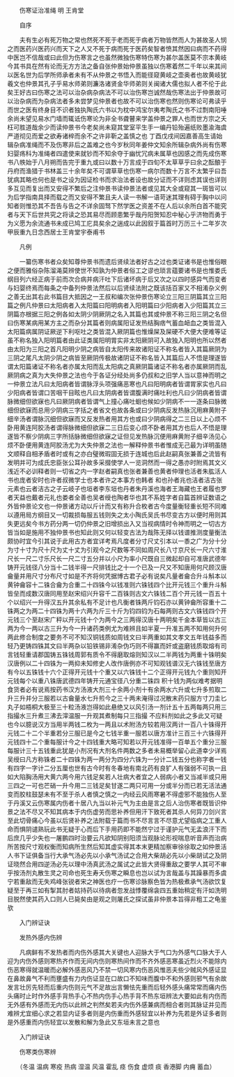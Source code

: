 <!-- { "loadSidebar": true } -->


　　伤寒证治准绳 明 王肯堂

　　自序

　　夫有生必有死万物之常也然死不死于老而死于病者万物皆然而人为甚故圣人悯之而医药兴医药兴而天下之人又不死于病而死于医药矣智者愤其然因曰病而不药得中医岂不信哉或曰此但为伤寒言之也虽然微独伤寒特伤寒为甚尔盖医莫不宗本黄岐今其书具在然有论而无方方法之备自张仲景始仲景虽独以伤寒着然二千年以来其间以医名世为后学所师承者未有不从仲景之书悟入而能径窥黄岐之壶奥者也故黄岐犹羲文也仲景其孔子乎易水师弟则濂洛诸贤金华师弟则关闽诸大儒也拟人者不伦于此矣王好古曰伤寒之法可以治杂病杂病法不可以治伤寒岂诚然哉伤寒法出于仲景故可以治杂病而为杂病法者多未尝梦见仲景者也故不可以治伤寒也然则伤寒论可弗读乎而世之医有终身目不识者独执陶氏六书以为枕中鸿宝尔夷考陶氏之书不过剽南阳唾余尚未望见易水门墙而辄诋伤寒论为非全书聋瞽来学盖仲景之罪人也而世方宗之夭枉可胜道哉余少而读仲景书今老矣尚未窥其堂室平生手一编丹铅殆遍纸败墨渝海虞严道彻见而爱之欲寿诸梓而余不之许非靳之盖慎之也 丁酉戊戌间因嘉善高生请始辑杂病准绳而不及伤寒非后之盖难之也今岁秋同年姜仲文知余所辑杂病外尚有伤寒妇婴疡科为准绳者四遣使来就钞而不知余夺于幽忧冗病未属草也因感之而先成伤寒书八帙始于八月朔而告完于重九或曰以数十万言成于四旬不太草草乎曰余之酝酿于丹府而渔猎于书林盖三十余年矣不可谓草草也伤寒一病尔而数十万言不太繁乎曰吾犹病其略也何也是书之设为因证检书而求治法者设也故分证而不详则虑其误也详则多互见而复出而又安得不繁后之注仲景书读仲景法者或见其大全或窥其一斑皆可以为后学指南具择而载之而又安得不繁且夫人读一书解一语苛迷其理有碍于胸中以问知者则惟恐其不吾告与告之不详余固驽下然学医之资差不在人后以余所白首不能究者与天下后世共究之将读之恐其易尽而顾患繁乎哉丹阳贺知忍中秘心乎济物而勇于为义愿为余流通书未成已鸠工庀具矣余之遄成以此因叙于篇首时万历三十二年岁次甲辰重九日念西居士王肯堂宇泰甫书

　　凡例

　　一纂伤寒书者众矣知尊仲景书而遗后贤续法者好古之过也类证诸书是也惟俗眼之便而雅俗杂陈溜渑莫辨使世不知孰为仲景者俗工之谬也琐言蕴要诸书是也惟娄氏纲目列六经正病于前而次合病并病汗吐下后诸坏病于后又次之以四时感异气而变者与妇婴终焉而每条之中备列仲景法然后以后贤续法附之既该括百家又不相淆杂义例之善无出其右此书篇目大抵因之一王叔和编次张仲景伤寒论立三阳三阴篇其立三阳篇之例凡仲景曰太阳病者入太阳篇曰阳明病者入阳明篇曰少阳病者入少阳篇其立三阴篇亦根据三阳之例各如太阴少阴厥阴之名入其篇也其或仲景不称三阳三阴之名但曰伤寒某病用某方主之而杂分其篇者则病属阳证发热结胸痞气蓄血衄血之类皆混入太阳篇病属阴证厥逆下利呕吐之类皆混入厥阴篇也惟燥屎及屎硬不大便大便难等证虽不称名独入阳明篇者由此证类属阳明胃实非太阳厥阴可入故独入阳明也所以然者由太阳为三阳之首凡阳明少阴之病皆自太阳传来故诸阳证不称名者皆入其篇厥阴为三阴之尾凡太阴少阴之病皆至厥阴传极故诸阴证不称名皆入其篇后人不悟是理遂皆谓太阳篇诸证不称名者亦属太阳而乱太阳病之真厥阴篇诸证不称名者亦属厥阴而乱厥阴病之真为大失仲景之法也今于各证分经处尚多仍叔和之旧学人当以意神而明之一仲景立法凡曰太阳病者皆谓脉浮头项强痛恶寒也凡曰阳明病者皆谓胃家实也凡曰少阳病者皆谓口苦咽干目眩也凡曰太阴病者皆谓腹满时痛吐利也凡曰少阴病者皆谓脉微细但欲寐也凡曰厥阴病者皆谓气上撞心痛吐蛔也候如少阴病不一一逐条曰脉微细但欲寐而总用少阴病三字括之者省文也故各条或曰少阴病反发热脉沉用麻黄附子细辛汤者谓脉沉细但欲寐而又反发热者用其方也或曰少阴病得之二三日以上心烦不卧用黄连阿胶汤者谓得脉微细但欲寐二三日后变心烦不卧者用其方也后人不悟是理遂皆不察少阴病三字所括脉微细但欲寐之证但见发热脉沉便用麻黄附子细辛汤见心烦不卧便用黄连阿胶汤尤为大失仲景之法也一解释仲景书者惟成无己最为详明虽随文顺释自相矛盾者时或有之亦白璧微瑕固无损于连城也后此赵嗣真张兼善之流皆有发明并可为成氏忠臣张公耳孙故多采掇使学人一览洞然而一得之愚亦时附焉其文义浅近不必训释者则一切省之内一字赵者嗣真也张者兼善也黄者仲理也活者朱肱活人书也庞者安时也许者叔微学士也本者许之本事方也韩者 和也孙者兆也洁者洁古张元素也云者洁古之子云岐子也垣者李东垣也丹者朱丹溪也海者王海藏也王者履也罗者天益也戴者元礼也娄者全善也吴者绶也陶者华也其不系姓字者自篇首辨证数语之外皆仲景论文也一仲景诸方动以斤计而又有称升合枚者古今度量衡轻重长短不同难以遵用局方纲目又一切裁损每服五钱则失之太小陶氏吴氏书尽变古方以便时用则其失更远矣今书方药分两一切仍仲景之旧增损出入又当视病情时令神而明之一切古方皆当如是施用不独仲景书也知此则又何以轻变古法为哉陈无择以钱谱推测度量衡法颇协时宜今引其说于此用古方者宜详考焉凡度者分寸尺丈引本以一黍之广为分十分为寸十寸为尺十尺为丈十丈为引观今之尺数等不同如周尺长八寸京尺长一尺六寸淮尺长一尺二寸乐尺长一尺二寸五分并以小尺为率小尺既自三微起却自可准唐武德年铸开元钱径八分当十二钱半得一尺排钱比之十一个已及一尺又不知唐用何尺顾汉唐龠量并用尺寸分布尺寸如是不齐将何凭据博古君子必有说矣凡量者龠合升斗斛本以黄钟龠容十二铢合龠为合重二十四铢今以钱准则六铢钱四个比开元钱三个重升斗斛皆垒而成数汉唐同用至赵宋绍兴升容千二百铢则古文六铢钱二百个开元钱一百五十个以绍兴一升得汉五升其余私有不足计也凡衡者铢两斤钧石亦以黄钟龠所容重十二铢两之为两二十四铢为两十六两为斤三十斤为钧四钧为石每两则古文六铢钱四个开元钱三个至赵宋广秤以开元钱十个为两今之三两得汉唐十两明矣千金本草皆以古三两为今一两以古三升为今一升诸药类例尤为难辨且如半夏一升准五两不知用何升何两此修合制度之要务不可不知汉铜钱质如周钱文曰半两重如其文孝文五年钱益多而轻乃更铸四铢其文曰半两杂以铅铁锡非淆杂伪巧则不得赢而奸或盗磨钱质取熔有司言钱轻重请郡国铸五铢钱周郭有质令不得磨取熔则知汉以二半两钱为两重十铢明矣汉唐例以二十四铢为一两抑未知修史人改作唐例亦不可知观钱谱汉无六铢钱至唐方有今以五铢钱十六个正得开元钱十个重又以六铢钱十二个正得开元钱九个重则知开元钱每个以重八铢唐武德四年铸开元通宝径八分重二铢四 积十钱为两似难考据明食货者必有说焉按药书汉方汤液大剂三十余两小剂十有余两水六升或七升多煎取二升三升并分三服若以古龠量水七升煎今之三十两未淹得过况散末药只服方寸刀圭匕丸子如梧桐大极至三十粒汤液岂得如此悬绝又以风引汤一剂计五十五两每两只用三指撮水三升煮三沸去滓温服一升观其煮制每只三指撮 不应料剂如此之多此又可疑也今以臆说汉方当用半两钱二枚为一两且以术附汤方较若用汉两计一百八十铢得开元钱二十二个半重若分三服已是今之七钱半重一服若以唐方准计三百三十六铢得开元钱四十二个重每服计今之十四钱重大略可知若以开元钱准得一百单五个重分三服每服计三十五钱重此犹是小剂况有大剂名件两数之多者未易概举留心此道幸少详焉吴绶曰凡方称铢者二十四铢为两一两分为四分六铢为一分计二钱五分也称字者一钱有四字一字计二分五厘也世有古今时有冬春地有南北药有良犷人有强弱不可执一且如大陷胸汤用大黄六两今用六钱足矣若人壮病大者宜之人弱病小者又当减半或只用三四之一可也芒硝一升今用二三钱足矣甘遂二两只可用一分或半分而已若无活法通变而胶柱鼓瑟未有不至于杀人者慎之慎之一内经云风雨寒暑不得虚邪不能独伤人至于丹溪又云伤寒属内伤者十居八九当以补元气为主由是言之后人治伤寒者既皆识仲景之法不尽又不知其病本于内伤虚劳而思补养但用汗下致死者其杀人何异刀剑兴言至此切骨痛心今虽以后贤补养之法附载于篇而书不尽言言不尽意尤望临病之工重人命而惧阴谴熟玩此书无疑于心而后下手用药即不能然宁过于谨护元气无孟浪汗下而后庶几乎少失也一屠鹏四时治要云凡欲知阴别阳须当观脉论形视喘息听音声而治病所苦按尺寸观权衡而知病所生然后知其虚实得其本末更精加察审徐徐取之如仲景活人书下证俱备当行大承气汤必先以小承气汤试之合用大柴胡必先以小柴胡试之及阴证晓然合用四逆汤必先以理中汤真武汤之属试之此皆大贤得重敌之要学人其可不审乎按汤剂丸散生灵之司命也死生寿夭伤寒之瞬息也岂以试为言哉盖与其躁暴而多虞宁若重敌而无失鸡峰张锐者宋之神医也疗一伤寒诊脉察色皆为热极煮承气汤欲饮复疑至于再三如有掣其肘者姑持药以待病者忽发战悸覆绵衾四五重始稍定有汗如洗明目脱然使其药入口则人已毙矣由是观之则屠氏之探试虽非仲景本旨得非粗工之龟鉴欤

　　入门辨证诀

　　发热外感内伤辨

　　凡病鲜有不发热者而内伤外感其大关键也人迎脉大于气口为外感气口脉大于人迎为内伤外感则寒热齐作而无间内伤则寒热间作而不齐外感恶寒虽近烈火不能除内伤恶寒得就温暖而必解外感恶风乃不禁一切风寒内伤恶风惟恶夫些少贼风外感证显在鼻故鼻气不利而壅盛有力内伤证显在口故口不知味而腹中不和外感则邪气有余故发言壮厉先轻而后重内伤则元气不足故出言懒怯先重而后轻外感头痛常常而痛内伤头痛时止时作外感手背热手心不热内伤手心热手背不热东垣辨法大要如此有内伤而无外感有外感而无内伤以此辨之判然矣若夫内伤外感兼病而相合者则其脉证并见而难辨尤宜细心求之若显内证多者则是内伤重而外感轻宜以补养为先若是外证多者则是外感重而内伤轻宜以发散和解为急此又东垣未言之意也

　　入门辨证诀

　　伤寒类伤寒辨

　　（冬温 温病 寒疫 热病 湿温 风温 霍乱 痉 伤食 虚烦 痰 香港脚 内痈 蓄血）

